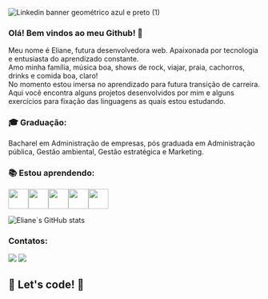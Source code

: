 ![Linkedin banner geométrico azul  e preto (1)](https://user-images.githubusercontent.com/74771176/174901848-c6568ba9-b438-424b-883e-47729f3e865e.png)


### Olá! Bem vindos ao meu Github! 👋

Meu nome é Eliane, futura desenvolvedora web. Apaixonada por tecnologia e entusiasta do aprendizado constante.<br>Amo minha família, música boa, shows de rock, viajar, praia, cachorros, drinks e comida boa, claro! 
<br> No momento estou imersa no aprendizado para futura transição de carreira.
<br>Aqui você encontra alguns projetos desenvolvidos por mim e alguns exercícios para fixação das linguagens as quais estou estudando.

### :mortar_board: Graduação:
Bacharel em Administração de empresas, pós graduada em Administração pública, Gestão ambiental, Gestão estratégica e Marketing.

### :books: Estou aprendendo:

<img src="https://cdn.jsdelivr.net/gh/devicons/devicon/icons/html5/html5-original-wordmark.svg" width="40" height="40"/><img src="https://cdn.jsdelivr.net/gh/devicons/devicon/icons/css3/css3-original-wordmark.svg"  width="40" height="40"/><img src="https://cdn.jsdelivr.net/gh/devicons/devicon/icons/javascript/javascript-original.svg" width="40" height="40"/><img src="https://cdn.jsdelivr.net/gh/devicons/devicon/icons/java/java-original-wordmark.svg" width="40" height="40"/><img src="https://cdn.jsdelivr.net/gh/devicons/devicon/icons/angularjs/angularjs-original.svg" width="40" height="40"/>

![Eliane`s GitHub stats](https://github-readme-stats.vercel.app/api?username=ElianeCruz&count_private=true)


### Contatos:

<div>
<a href="https://instagram.com/lih_cruz_" target="_blank"><img src="https://img.shields.io/badge/-Instagram-%23E4405F?style=for-the-badge&logo=instagram&logoColor=white" target="_blank"></a>
<a href="https://www.linkedin.com/in/elianesfcruz" target="_blank"><img src="https://img.shields.io/badge/-LinkedIn-%230077B5?style=for-the-badge&logo=linkedin&logoColor=white" target="_blank"></a>   
</div>

## 🚀 Let's code! 🚀

<!--
**ElianeCruz/ElianeCruz** is a ✨ _special_ ✨ repository because its `README.md` (this file) appears on your GitHub profile.

